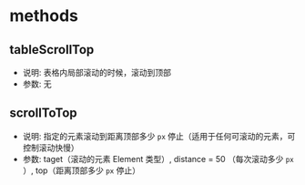 <!--
 * @Author: CasualMing
 * @Date: 2021-11-26 10:06:26
 * @LastEditTime: 2021-12-10 15:38:43
 * @Description: 表格调用的事件
 * @FilePath: \sinosun-operation-ui\components\Tabulation\doc\methods.md
-->
# methods

## tableScrollTop

* 说明: 表格内局部滚动的时候，滚动到顶部
* 参数: 无

## scrollToTop

* 说明: 指定的元素滚动到距离顶部多少 `px` 停止（适用于任何可滚动的元素，可控制滚动快慢）
* 参数: taget（滚动的元素 Element 类型）, distance = 50 （每次滚动多少 `px` ）, top（距离顶部多少 `px` 停止）